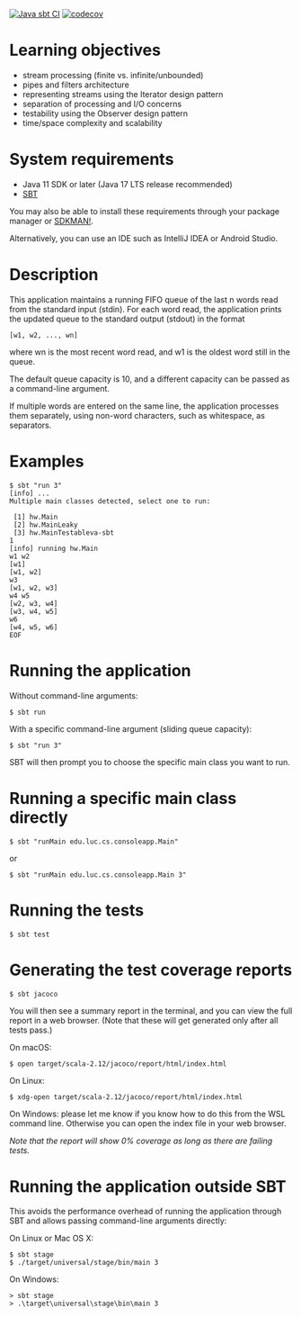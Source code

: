 [![Java sbt CI](https://github.com/lucproglangcourse/consoleapp-java/actions/workflows/java-sbt.yml/badge.svg)](https://github.com/lucproglangcourse/consoleapp-java/actions/workflows/java-sbt.yml)
[![codecov](https://codecov.io/github/lucproglangcourse/consoleapp-java/branch/master/graph/badge.svg?token=506MZ2VOP0)](https://codecov.io/github/lucproglangcourse/consoleapp-java)

# Learning objectives

* stream processing (finite vs. infinite/unbounded)
* pipes and filters architecture
* representing streams using the Iterator design pattern
* separation of processing and I/O concerns
* testability using the Observer design pattern
* time/space complexity and scalability

# System requirements

* Java 11 SDK or later (Java 17 LTS release recommended)
* [SBT](https://www.scala-sbt.org/1.x/docs/Setup.html)

You may also be able to install these requirements through your package manager or [SDKMAN!](https://sdkman.io/).

Alternatively, you can use an IDE such as IntelliJ IDEA or Android Studio.

# Description

This application maintains a running FIFO queue of the last n words read from the standard input (stdin).
For each word read, the application prints the updated queue to the standard output (stdout) in the format

    [w1, w2, ..., wn]

where wn is the most recent word read, and w1 is the oldest word still in the queue.

The default queue capacity is 10, and a different capacity can be passed as a command-line argument.

If multiple words are entered on the same line, the application processes them separately, using non-word characters, such as whitespace, as separators.

# Examples

```
$ sbt "run 3"
[info] ...
Multiple main classes detected, select one to run:

 [1] hw.Main
 [2] hw.MainLeaky
 [3] hw.MainTestableva-sbt
1
[info] running hw.Main
w1 w2
[w1]
[w1, w2]
w3
[w1, w2, w3]
w4 w5
[w2, w3, w4]
[w3, w4, w5]
w6
[w4, w5, w6]
EOF
```

# Running the application

Without command-line arguments:

    $ sbt run

With a specific command-line argument (sliding queue capacity):

    $ sbt "run 3"

SBT will then prompt you to choose the specific main class you want to run.

# Running a specific main class directly

    $ sbt "runMain edu.luc.cs.consoleapp.Main"

or

    $ sbt "runMain edu.luc.cs.consoleapp.Main 3"

# Running the tests

    $ sbt test

# Generating the test coverage reports

    $ sbt jacoco

You will then see a summary report in the terminal, and you can view the full report in a web browser.
(Note that these will get generated only after all tests pass.)

On macOS:

    $ open target/scala-2.12/jacoco/report/html/index.html

On Linux:

    $ xdg-open target/scala-2.12/jacoco/report/html/index.html

On Windows: please let me know if you know how to do this from the WSL
command line. Otherwise you can open the index file in your web browser.

*Note that the report will show 0% coverage as long as there are failing tests.*

# Running the application outside SBT

This avoids the performance overhead of running the application through SBT and allows passing command-line arguments directly:

On Linux or Mac OS X:

    $ sbt stage
    $ ./target/universal/stage/bin/main 3

On Windows:

    > sbt stage
    > .\target\universal\stage\bin\main 3

